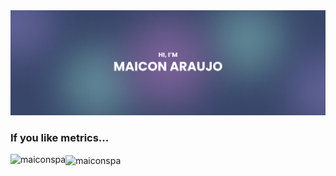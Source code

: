<img src="./readme cover.png" />

<h3 align="left">If you like metrics...</h3>

<div>
  <img align="left" src="https://github-readme-stats.vercel.app/api/top-langs?username=maiconspa&show_icons=true&locale=en&layout=compact&theme=darcula" alt="maiconspa" />
  <img align="center" src="https://github-readme-stats.vercel.app/api?username=maiconspa&show_icons=true&locale=en&theme=darcula" alt="maiconspa" />
</div>
